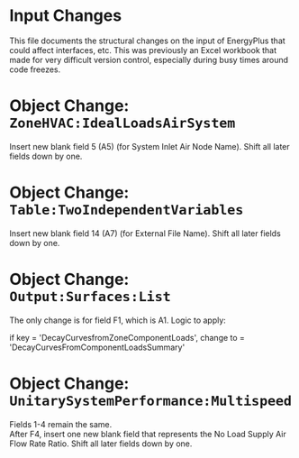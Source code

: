 Input Changes
=============

This file documents the structural changes on the input of EnergyPlus that could affect interfaces, etc. 
This was previously an Excel workbook that made for very difficult version control, especially during busy times around code freezes.

# Object Change: `ZoneHVAC:IdealLoadsAirSystem`

Insert new blank field 5 (A5) (for System Inlet Air Node Name). 
Shift all later fields down by one.

# Object Change: `Table:TwoIndependentVariables`

Insert new blank field 14 (A7) (for External File Name). 
Shift all later fields down by one.

# Object Change: `Output:Surfaces:List`

The only change is for field F1, which is A1.  Logic to apply:

if key = 'DecayCurvesfromZoneComponentLoads', change to = 'DecayCurvesFromComponentLoadsSummary'

# Object Change: `UnitarySystemPerformance:Multispeed`

Fields 1-4 remain the same.  
After F4, insert one new blank field that represents the No Load Supply Air Flow Rate Ratio. 
Shift all later fields down by one.


